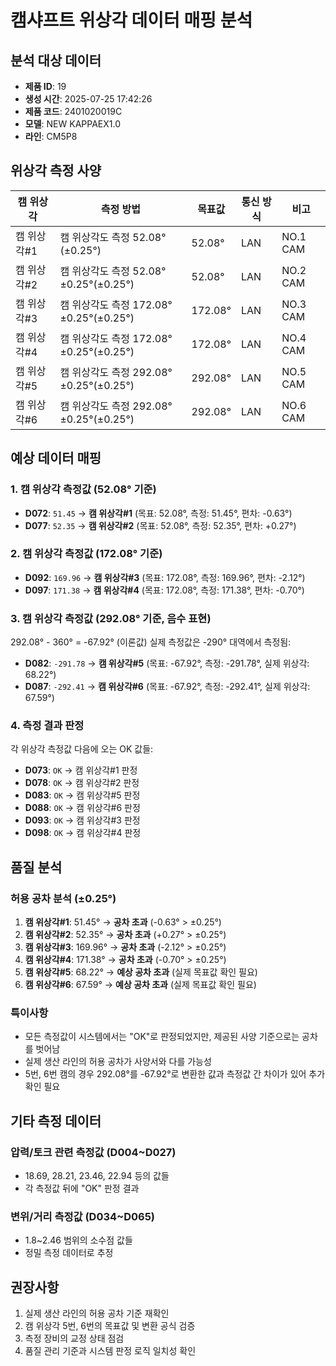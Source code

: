 # 캠샤프트 위상각 데이터 매핑 분석

## 분석 대상 데이터

- **제품 ID**: 19
- **생성 시간**: 2025-07-25 17:42:26
- **제품 코드**: 2401020019C
- **모델**: NEW KAPPAEX1.0
- **라인**: CM5P8

## 위상각 측정 사양

| 캠 위상각   | 측정 방법                              | 목표값  | 통신 방식 | 비고     |
| ----------- | -------------------------------------- | ------- | --------- | -------- |
| 캠 위상각#1 | 캠 위상각도 측정 52.08°(±0.25°)        | 52.08°  | LAN       | NO.1 CAM |
| 캠 위상각#2 | 캠 위상각도 측정 52.08°±0.25°(±0.25°)  | 52.08°  | LAN       | NO.2 CAM |
| 캠 위상각#3 | 캠 위상각도 측정 172.08°±0.25°(±0.25°) | 172.08° | LAN       | NO.3 CAM |
| 캠 위상각#4 | 캠 위상각도 측정 172.08°±0.25°(±0.25°) | 172.08° | LAN       | NO.4 CAM |
| 캠 위상각#5 | 캠 위상각도 측정 292.08°±0.25°(±0.25°) | 292.08° | LAN       | NO.5 CAM |
| 캠 위상각#6 | 캠 위상각도 측정 292.08°±0.25°(±0.25°) | 292.08° | LAN       | NO.6 CAM |

## 예상 데이터 매핑

### 1. 캠 위상각 측정값 (52.08° 기준)

- **D072**: `51.45` → **캠 위상각#1** (목표: 52.08°, 측정: 51.45°, 편차: -0.63°)
- **D077**: `52.35` → **캠 위상각#2** (목표: 52.08°, 측정: 52.35°, 편차: +0.27°)

### 2. 캠 위상각 측정값 (172.08° 기준)

- **D092**: `169.96` → **캠 위상각#3** (목표: 172.08°, 측정: 169.96°, 편차: -2.12°)
- **D097**: `171.38` → **캠 위상각#4** (목표: 172.08°, 측정: 171.38°, 편차: -0.70°)

### 3. 캠 위상각 측정값 (292.08° 기준, 음수 표현)

292.08° - 360° = -67.92° (이론값)
실제 측정값은 -290° 대역에서 측정됨:

- **D082**: `-291.78` → **캠 위상각#5** (목표: -67.92°, 측정: -291.78°, 실제 위상각: 68.22°)
- **D087**: `-292.41` → **캠 위상각#6** (목표: -67.92°, 측정: -292.41°, 실제 위상각: 67.59°)

### 4. 측정 결과 판정

각 위상각 측정값 다음에 오는 OK 값들:

- **D073**: `OK` → 캠 위상각#1 판정
- **D078**: `OK` → 캠 위상각#2 판정
- **D083**: `OK` → 캠 위상각#5 판정
- **D088**: `OK` → 캠 위상각#6 판정
- **D093**: `OK` → 캠 위상각#3 판정
- **D098**: `OK` → 캠 위상각#4 판정

## 품질 분석

### 허용 공차 분석 (±0.25°)

1. **캠 위상각#1**: 51.45° → **공차 초과** (-0.63° > ±0.25°)
2. **캠 위상각#2**: 52.35° → **공차 초과** (+0.27° > ±0.25°)
3. **캠 위상각#3**: 169.96° → **공차 초과** (-2.12° > ±0.25°)
4. **캠 위상각#4**: 171.38° → **공차 초과** (-0.70° > ±0.25°)
5. **캠 위상각#5**: 68.22° → **예상 공차 초과** (실제 목표값 확인 필요)
6. **캠 위상각#6**: 67.59° → **예상 공차 초과** (실제 목표값 확인 필요)

### 특이사항

- 모든 측정값이 시스템에서는 "OK"로 판정되었지만, 제공된 사양 기준으로는 공차를 벗어남
- 실제 생산 라인의 허용 공차가 사양서와 다를 가능성
- 5번, 6번 캠의 경우 292.08°를 -67.92°로 변환한 값과 측정값 간 차이가 있어 추가 확인 필요

## 기타 측정 데이터

### 압력/토크 관련 측정값 (D004~D027)

- 18.69, 28.21, 23.46, 22.94 등의 값들
- 각 측정값 뒤에 "OK" 판정 결과

### 변위/거리 측정값 (D034~D065)

- 1.8~2.46 범위의 소수점 값들
- 정밀 측정 데이터로 추정

## 권장사항

1. 실제 생산 라인의 허용 공차 기준 재확인
2. 캠 위상각 5번, 6번의 목표값 및 변환 공식 검증
3. 측정 장비의 교정 상태 점검
4. 품질 관리 기준과 시스템 판정 로직 일치성 확인
